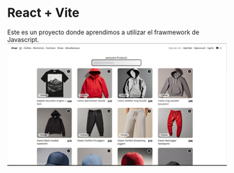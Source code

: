 # React + Vite

Este es un proyecto donde aprendimos a utilizar el frawmework de Javascript.
![alt text](temo.png)